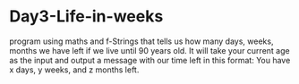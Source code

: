 # Day3-Life-in-weeks
program using maths and f-Strings that tells us how many days, weeks, months we have left if we live until 90 years old.
It will take your current age as the input and output a message with our time left in this format: 
    You have x days, y weeks, and z months left.
